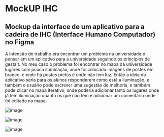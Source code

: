 # MockUP IHC
## Mockup da interface de um aplicativo para a cadeira de IHC (Interface Humano Computador) no Figma

A intenção do trabalho era encontrar um problema na universidade e pensar em um aplicativo para a universidade seguindo os principios de gestalt. 
No meu caso o problema foi encontrar no mapa da universidade lugares com pouca iluminação, onde foi colocado imagens de postes em branco, e onde há postes pretos é onde não tem luz. Então a ideia do aplicativo seria para os alunos responderem como está a iluminação, e também o usuário pode escrever uma sugestão de melhoria, e também pode clicar no mapa iterativo, onde poderia adicionar tanto os lugares onde já tem iluminação quanto os que não têm e adicionar um comentário onde foi editado no mapa.

![image](https://github.com/user-attachments/assets/bcbd77f3-4281-40e2-a15a-80b2fa464f07)

![image](https://github.com/user-attachments/assets/68b9412d-e6e9-4f7b-83e0-b03075e62f0a)

![image](https://github.com/user-attachments/assets/6069d011-0daa-4de1-a9e4-f5a223a6dce8)
